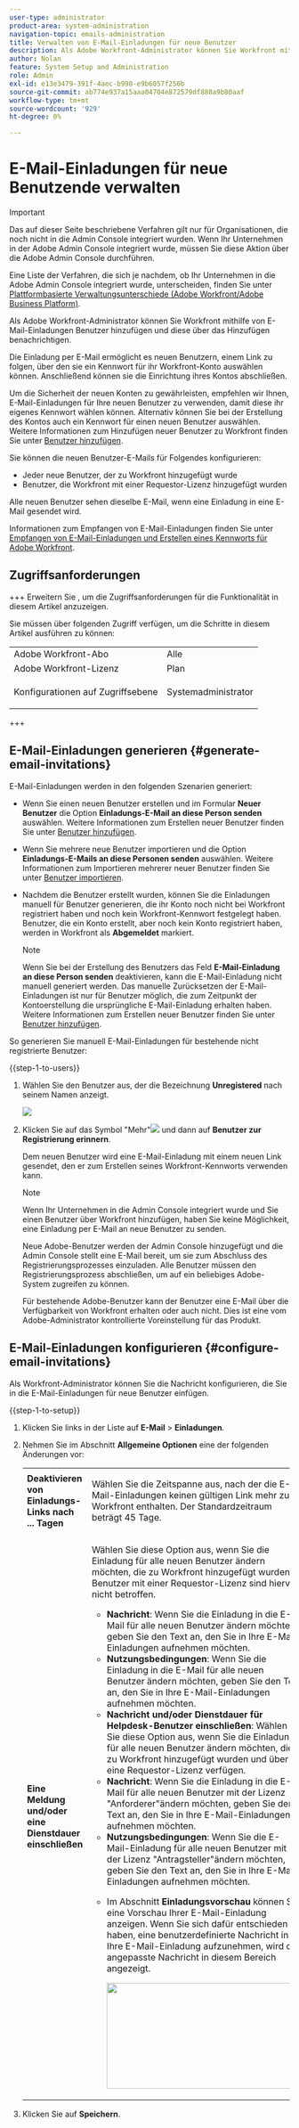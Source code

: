 ```yaml
---
user-type: administrator
product-area: system-administration
navigation-topic: emails-administration
title: Verwalten von E-Mail-Einladungen für neue Benutzer
description: Als Adobe Workfront-Administrator können Sie Workfront mithilfe von E-Mail-Einladungen Benutzer hinzufügen und diese über das Hinzufügen benachrichtigen.
author: Nolan
feature: System Setup and Administration
role: Admin
exl-id: e13e3479-391f-4aec-b998-e9b6057f256b
source-git-commit: ab774e937a15aaa04704e872579df880a9b80aaf
workflow-type: tm+mt
source-wordcount: '929'
ht-degree: 0%

---
```


# E-Mail-Einladungen für neue Benutzende verwalten

<!--
<p data-mc-conditions="QuicksilverOrClassic.Draft mode">*** DON'T DELETE, DRAFT OR HIDE THIS ARTICLE. IT IS LINKED TO THE PRODUCT, THROUGH THE CONTEXT SENSITIVE HELP LINKS. **</p>
-->

>[!IMPORTANT]
>
>Das auf dieser Seite beschriebene Verfahren gilt nur für Organisationen, die noch nicht in die Admin Console integriert wurden. Wenn Ihr Unternehmen in der Adobe Admin Console integriert wurde, müssen Sie diese Aktion über die Adobe Admin Console durchführen.
>
>Eine Liste der Verfahren, die sich je nachdem, ob Ihr Unternehmen in die Adobe Admin Console integriert wurde, unterscheiden, finden Sie unter [Plattformbasierte Verwaltungsunterschiede (Adobe Workfront/Adobe Business Platform)](../../../administration-and-setup/get-started-wf-administration/actions-in-admin-console.md).

Als Adobe Workfront-Administrator können Sie Workfront mithilfe von E-Mail-Einladungen Benutzer hinzufügen und diese über das Hinzufügen benachrichtigen.

Die Einladung per E-Mail ermöglicht es neuen Benutzern, einem Link zu folgen, über den sie ein Kennwort für ihr Workfront-Konto auswählen können. Anschließend können sie die Einrichtung ihres Kontos abschließen.

Um die Sicherheit der neuen Konten zu gewährleisten, empfehlen wir Ihnen, E-Mail-Einladungen für Ihre neuen Benutzer zu verwenden, damit diese ihr eigenes Kennwort wählen können. Alternativ können Sie bei der Erstellung des Kontos auch ein Kennwort für einen neuen Benutzer auswählen. Weitere Informationen zum Hinzufügen neuer Benutzer zu Workfront finden Sie unter [Benutzer hinzufügen](../../../administration-and-setup/add-users/create-and-manage-users/add-users.md).

Sie können die neuen Benutzer-E-Mails für Folgendes konfigurieren:

* Jeder neue Benutzer, der zu Workfront hinzugefügt wurde
* Benutzer, die Workfront mit einer Requestor-Lizenz hinzugefügt wurden

Alle neuen Benutzer sehen dieselbe E-Mail, wenn eine Einladung in eine E-Mail gesendet wird.

Informationen zum Empfangen von E-Mail-Einladungen finden Sie unter [Empfangen von E-Mail-Einladungen und Erstellen eines Kennworts für Adobe Workfront](../../../workfront-basics/manage-your-account-and-profile/managing-your-workfront-account/receive-email-invitations.md).

## Zugriffsanforderungen

+++ Erweitern Sie , um die Zugriffsanforderungen für die Funktionalität in diesem Artikel anzuzeigen.

Sie müssen über folgenden Zugriff verfügen, um die Schritte in diesem Artikel ausführen zu können:

<table style="table-layout:auto"> 
 <col> 
 <col> 
 <tbody> 
  <tr> 
   <td role="rowheader">Adobe Workfront-Abo</td> 
   <td>Alle</td> 
  </tr> 
  <tr> 
   <td role="rowheader">Adobe Workfront-Lizenz</td> 
   <td>Plan</td> 
  </tr> 
  <tr> 
   <td role="rowheader">Konfigurationen auf Zugriffsebene</td> 
   <td> <p>Systemadministrator</p> </td> 
  </tr> 
 </tbody> 
</table>

+++

## E-Mail-Einladungen generieren {#generate-email-invitations}

E-Mail-Einladungen werden in den folgenden Szenarien generiert:

* Wenn Sie einen neuen Benutzer erstellen und im Formular **Neuer Benutzer** die Option **Einladungs-E-Mail an diese Person senden** auswählen. Weitere Informationen zum Erstellen neuer Benutzer finden Sie unter [Benutzer hinzufügen](../../../administration-and-setup/add-users/create-and-manage-users/add-users.md).
* Wenn Sie mehrere neue Benutzer importieren und die Option **Einladungs-E-Mails an diese Personen senden** auswählen. Weitere Informationen zum Importieren mehrerer neuer Benutzer finden Sie unter [Benutzer importieren](../../../administration-and-setup/add-users/create-and-manage-users/import-users.md).
* Nachdem die Benutzer erstellt wurden, können Sie die Einladungen manuell für Benutzer generieren, die ihr Konto noch nicht bei Workfront registriert haben und noch kein Workfront-Kennwort festgelegt haben.\
  Benutzer, die ein Konto erstellt, aber noch kein Konto registriert haben, werden in Workfront als **Abgemeldet** markiert.

  >[!NOTE]
  >
  >Wenn Sie bei der Erstellung des Benutzers das Feld **E-Mail-Einladung an diese Person senden** deaktivieren, kann die E-Mail-Einladung nicht manuell generiert werden. Das manuelle Zurücksetzen der E-Mail-Einladungen ist nur für Benutzer möglich, die zum Zeitpunkt der Kontoerstellung die ursprüngliche E-Mail-Einladung erhalten haben. Weitere Informationen zum Erstellen neuer Benutzer finden Sie unter [Benutzer hinzufügen](../../../administration-and-setup/add-users/create-and-manage-users/add-users.md).

So generieren Sie manuell E-Mail-Einladungen für bestehende nicht registrierte Benutzer:

{{step-1-to-users}}

1. Wählen Sie den Benutzer aus, der die Bezeichnung **Unregistered** nach seinem Namen anzeigt.

   ![](assets/unreg-user-qs-350x221.png)

1. Klicken Sie auf das Symbol &quot;Mehr&quot;![](assets/more-icon.png) und dann auf **Benutzer zur Registrierung erinnern**.

   Dem neuen Benutzer wird eine E-Mail-Einladung mit einem neuen Link gesendet, den er zum Erstellen seines Workfront-Kennworts verwenden kann.

   >[!NOTE]
   >
   >Wenn Ihr Unternehmen in die Admin Console integriert wurde und Sie einen Benutzer über Workfront hinzufügen, haben Sie keine Möglichkeit, eine Einladung per E-Mail an neue Benutzer zu senden.
   >
   >Neue Adobe-Benutzer werden der Admin Console hinzugefügt und die Admin Console stellt eine E-Mail bereit, um sie zum Abschluss des Registrierungsprozesses einzuladen. Alle Benutzer müssen den Registrierungsprozess abschließen, um auf ein beliebiges Adobe-System zugreifen zu können.
   >
   >Für bestehende Adobe-Benutzer kann der Benutzer eine E-Mail über die Verfügbarkeit von Workfront erhalten oder auch nicht. Dies ist eine vom Adobe-Administrator kontrollierte Voreinstellung für das Produkt.

## E-Mail-Einladungen konfigurieren {#configure-email-invitations}

Als Workfront-Administrator können Sie die Nachricht konfigurieren, die Sie in die E-Mail-Einladungen für neue Benutzer einfügen.

{{step-1-to-setup}}

1. Klicken Sie links in der Liste auf **E-Mail** > **Einladungen**.

1. Nehmen Sie im Abschnitt **Allgemeine Optionen** eine der folgenden Änderungen vor:

   <table style="table-layout:auto"> 
    <col> 
    <col> 
    <tbody> 
     <tr> 
      <td role="rowheader"><strong>Deaktivieren von Einladungs-Links nach ... Tagen</strong> </td> 
      <td> <p>Wählen Sie die Zeitspanne aus, nach der die E-Mail-Einladungen keinen gültigen Link mehr zu Workfront enthalten. Der Standardzeitraum beträgt 45 Tage.</p> </td> 
     </tr> 
     <tr> 
      <td role="rowheader"><strong>Eine Meldung und/oder eine Dienstdauer einschließen</strong> </td> 
      <td> <p>Wählen Sie diese Option aus, wenn Sie die Einladung für alle neuen Benutzer ändern möchten, die zu Workfront hinzugefügt wurden. Benutzer mit einer Requestor-Lizenz sind hiervon nicht betroffen.</p> 
       <ul> 
        <li><strong>Nachricht</strong>: Wenn Sie die Einladung in die E-Mail für alle neuen Benutzer ändern möchten, geben Sie den Text an, den Sie in Ihre E-Mail-Einladungen aufnehmen möchten.</li> 
        <li><strong>Nutzungsbedingungen</strong>: Wenn Sie die Einladung in die E-Mail für alle neuen Benutzer ändern möchten, geben Sie den Text an, den Sie in Ihre E-Mail-Einladungen aufnehmen möchten.<br></li> 
        <li><strong>Nachricht und/oder Dienstdauer für Helpdesk-Benutzer einschließen</strong>: Wählen Sie diese Option aus, wenn Sie die Einladung für alle neuen Benutzer ändern möchten, die zu Workfront hinzugefügt wurden und über eine Requestor-Lizenz verfügen.</li> 
        <li><strong>Nachricht</strong>: Wenn Sie die Einladung in die E-Mail für alle neuen Benutzer mit der Lizenz "Anforderer"ändern möchten, geben Sie den Text an, den Sie in Ihre E-Mail-Einladungen aufnehmen möchten.</li> 
        <li><strong>Nutzungsbedingungen</strong>: Wenn Sie die E-Mail-Einladung für alle neuen Benutzer mit der Lizenz "Antragsteller"ändern möchten, geben Sie den Text an, den Sie in Ihre E-Mail-Einladungen aufnehmen möchten.<br></li> 
        <li> <p>Im Abschnitt <strong>Einladungsvorschau</strong> können Sie eine Vorschau Ihrer E-Mail-Einladung anzeigen. Wenn Sie sich dafür entschieden haben, eine benutzerdefinierte Nachricht in Ihre E-Mail-Einladung aufzunehmen, wird die angepasste Nachricht in diesem Bereich angezeigt.</p> <p> <img src="assets/email-invitation-for-all-users-preview-qs-350x190.png" style="width: 350;height: 190;"> </p> </li> 
       </ul> </td> 
     </tr> 
    </tbody> 
   </table>

1. Klicken Sie auf **Speichern**.
